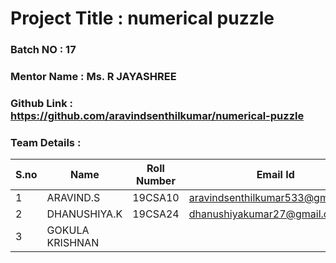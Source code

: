 
# Project Title : numerical puzzle 
### Batch NO : 17
### Mentor Name : Ms. R JAYASHREE
### Github Link : https://github.com/aravindsenthilkumar/numerical-puzzle
### Team Details :
| S.no  | Name  | Roll Number  | Email Id  |
|-------|-------|--------------|-----------|
| 1  | ARAVIND.S  | 19CSA10 | aravindsenthilkumar533@gmail.com  |
|  2 | DHANUSHIYA.K  |  19CSA24 | dhanushiyakumar27@gmail.com  |
| 3  | GOKULA KRISHNAN  |   |   |
